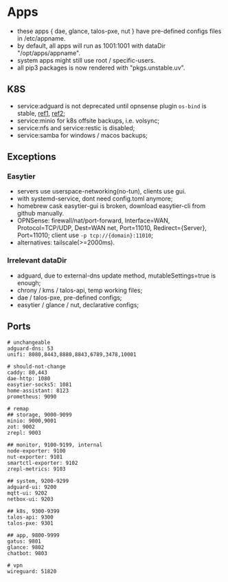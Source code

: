 # Apps

- these apps { dae, glance, talos-pxe, nut } have pre-defined configs files in /etc/appname.
- by default, all apps will run as 1001:1001 with dataDir "/opt/apps/appname".
- system apps might still use root / specific-users.
- all pip3 packages is now rendered with "pkgs.unstable.uv".

## K8S

- service:adguard is not deprecated until opnsense plugin `os-bind` is stable, [ref1](https://github.com/kubernetes-sigs/external-dns/issues/3721), [ref2](https://github.com/opnsense/plugins/pull/4177);
- service:minio for k8s offsite backups, i.e. volsync;
- service:nfs and service:restic is disabled;
- service:samba for windows / macos backups;

## Exceptions

### Easytier

- servers use userspace-networking(no-tun), clients use gui.
- with systemd-service, dont need config.toml anymore;
- homebrew cask easytier-gui is broken, download easytier-cli from github manually.
- OPNSense: firewall/nat/port-forward, Interface=WAN, Protocol=TCP/UDP, Dest=WAN net, Port=11010, Redirect={Server}, Port=11010; client use `-p tcp://{domain}:11010`;
- alternatives: tailscale(>=2000ms).

### Irrelevant dataDir

- adguard, due to external-dns update method, mutableSettings=true is enough;
- chrony / kms / talos-api, temp working files;
- dae / talos-pxe, pre-defined configs;
- easytier / glance / nut, declarative configs;

## Ports

```shell
# unchangeable
adguard-dns: 53
unifi: 8080,8443,8880,8843,6789,3478,10001

# should-not-change
caddy: 80,443
dae-http: 1080
easytier-socks5: 1081
home-assistant: 8123
prometheus: 9090

# remap
## storage, 9000-9099
minio: 9000,9001
zot: 9002
zrepl: 9003

## monitor, 9100-9199, internal
node-exporter: 9100
nut-exporter: 9101
smartctl-exporter: 9102
zrepl-metrics: 9103

## system, 9200-9299
adguard-ui: 9200
mqtt-ui: 9202
netbox-ui: 9203

## k8s, 9300-9399
talos-api: 9300
talos-pxe: 9301

## app, 9800-9999
gatus: 9801
glance: 9802
chatbot: 9803

# vpn
wireguard: 51820

```
